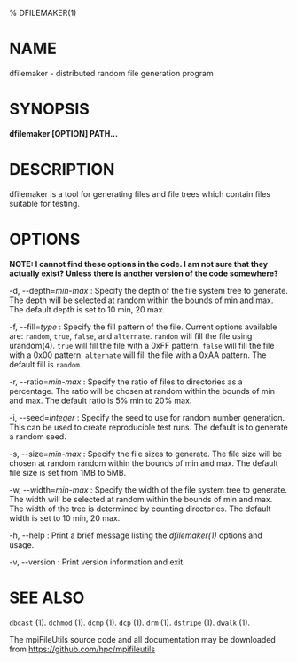 % DFILEMAKER(1)

# NAME

dfilemaker - distributed random file generation program

# SYNOPSIS

**dfilemaker [OPTION] PATH...**

# DESCRIPTION
dfilemaker is a tool for generating files and file trees which contain files
suitable for testing.

# OPTIONS

**NOTE: I cannot find these options in the code. I am not sure that they actually exist? Unless there is another version of the code somewhere?**

-d, \--depth=*min*-*max*
:   Specify the depth of the file system tree to generate. The depth will be
    selected at random within the bounds of min and max. The default depth
    is set to 10 min, 20 max.

-f, \--fill=*type*
:   Specify the fill pattern of the file. Current options available are:
    `random`, `true`, `false`, and `alternate`. `random` will fill the file
    using urandom(4). `true` will fill the file with a 0xFF pattern. `false`
    will fill the file with a 0x00 pattern. `alternate` will fill the file
    with a 0xAA pattern. The default fill is `random`.

-r, \--ratio=*min*-*max*
:   Specify the ratio of files to directories as a percentage. The ratio will
    be chosen at random within the bounds of min and max. The default ratio
    is 5% min to 20% max.

-i, \--seed=*integer*
:   Specify the seed to use for random number generation. This can be used to
    create reproducible test runs. The default is to generate a random seed.

-s, \--size=*min*-*max*
:   Specify the file sizes to generate. The file size will be chosen at random
    random within the bounds of min and max. The default file size is set from
    1MB to 5MB.

-w, \--width=*min*-*max*
:   Specify the width of the file system tree to generate. The width will be
    selected at random within the bounds of min and max. The width of the
    tree is determined by counting directories. The default width is set to
    10 min, 20 max.

-h, \--help
:   Print a brief message listing the *dfilemaker(1)* options and usage.

-v, \--version
:   Print version information and exit.

# SEE ALSO

`dbcast` (1).
`dchmod` (1).
`dcmp` (1).
`dcp` (1).
`drm` (1).
`dstripe` (1).
`dwalk` (1).

The mpiFileUtils source code and all documentation may be downloaded from
<https://github.com/hpc/mpifileutils>
